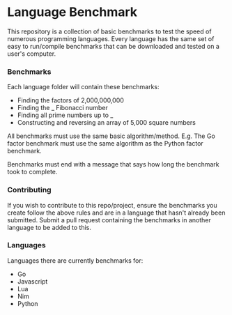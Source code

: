 # Language Benchmark

This repository is a collection of basic benchmarks to test the speed of numerous programming languages. Every language has the same set of easy to run/compile benchmarks that can be downloaded and tested on a user's computer.

### Benchmarks

Each language folder will contain these benchmarks:

- Finding the factors of 2,000,000,000
- Finding the _ Fibonacci number
- Finding all prime numbers up to _
- Constructing and reversing an array of 5,000 square numbers

All benchmarks must use the same basic algorithm/method. E.g. The Go factor benchmark must use the same algorithm as the Python factor benchmark.

Benchmarks must end with a message that says how long the benchmark took to complete.

### Contributing

If you wish to contribute to this repo/project, ensure the benchmarks you create follow the above rules and are in a language that hasn't already been submitted. Submit a pull request containing the benchmarks in another language to be added to this.

### Languages

Languages there are currently benchmarks for:

- Go
- Javascript
- Lua
- Nim
- Python

